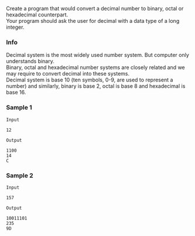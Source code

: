 Create a program that would convert a decimal number to binary, octal or hexadecimal counterpart.   
Your program should ask the user for decimal with a data type of a long integer.  

### Info
Decimal system is the most widely used number system. But computer only understands binary.   
Binary, octal and hexadecimal number systems are closely related and we may require to convert decimal into these systems.  
Decimal system is base 10 (ten symbols, 0-9, are used to represent a number) and similarly, binary is base 2, octal is base 8 and hexadecimal is base 16.

### Sample 1
`Input`
```
12
```

`Output`
```
1100
14
C
```

### Sample 2
`Input`
```
157
```

`Output`
```
10011101
235
9D
```
